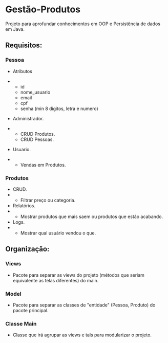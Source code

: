 # Gestão-Produtos
Projeto para aprofundar conhecimentos em OOP e Persistência de dados em Java.

## Requisitos:
### Pessoa
- Atributos
- - id
  - nome_usuario
  - email
  - cpf
  - senha (min 8 digitos, letra e numero)

- Administrador.
- - CRUD Produtos.
  - CRUD Pessoas.

- Usuario.
- - Vendas em Produtos.

### Produtos
- CRUD.
- - Filtrar preço ou categoria.
- Relatórios.
- - Mostrar produtos que mais saem ou produtos que estão acabando.
- Logs.
- - Mostrar qual usuário vendou o que.

## Organização:
### Views
- Pacote para separar as views do projeto (métodos que seriam equivalente as telas diferentes) do main.
### Model
- Pacote para separar as classes de "entidade" (Pessoa, Produto) do pacote principal.
### Classe Main
- Classe que irá agrupar as views e tals para modularizar o projeto.
